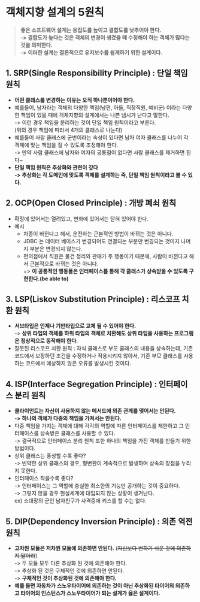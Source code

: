 # 객체지향 설계의 5원칙

> **좋은 소프트웨어 설계는 응집도를 높이고 결합도를 낮추어야 한다.**\
> **-> 결합도가 높다는 것은 객체의 변경이 생겼을 때 수정해야 하는 객체가 많다는 것을 의미한다.** \
> **-> 이러한 설계는 결론적으로 유지보수를 쉽게하기 위한 설계이다.**

## 1. SRP(Single Responsibility Principle) : 단일 책임 원칙

* **어떤 클래스를 변경하는 이유는 오직 하나뿐이어야 한다.**
* 예를들어, 남자라는 객체의 다양한 책임(남편, 아들, 직장직원, 예비군) 이라는 다양한 책임이 있을 때에 객체지향의 설계에서는 나쁜 냄시가 난다고 말한다.\
  \-> 이런 경우 책임을 분리하는 것이 단일 책임 원칙이라고 부른다.\
  (위의 경우 책임에 따라서 4개의 클래스로 나눈다)
* &#x20;예를들어 사람 클래스에 군번이라는 속성이 있다면 남자 여자 클래스를 나누어 각 객체에 맞는 책임을 질 수 있도록 조정해야 한다. \
  \-> 만약 사람 클래스에 남자와 여자의 공통점이 없다면 사람 클래스를 제거하면 된다\~
* **단일 책임 원칙은 추상화와 관련이 깊다**\
  **-> 추상화는 각 도메인에 맞도록 객체를 설계하는 즉, 단일 책임 원칙이라고 볼 수 있다.**&#x20;

## 2. OCP(Open Closed Principle) : 개방 폐쇠 원칙

* 확장에 있어서는 열려있고, 변화에 있어서는 닫혀 있어야 한다.&#x20;
* 예시
  * 차종이 바뀐다고 해서, 운전하는 근본적인 방법이 바뀌는 것은 아니다.&#x20;
  * JDBC 는 데이터 베이스가 변경되어도 연결되는 부분만 변경되는 것이지 나머지 부분은 변경되지 않는다.
  * 편의점에서 직원은 물건 정리와 판매가 주 행동이기 때문에, 사람이 바뀐다고 해서 근본적으로 바뀌는 것은 아니다. \
    \=> **이 공통적인 행동들은 인터페이스를 통해 각 클래스가 상속받을 수 있도록 구현한다.(be able to)**

## 3. LSP(Liskov Substitution Principle) : 리스코프 치환 원칙

* **서브타입은 언제나 기반타입으로 교체 될 수 있어야 한다.** \
  \-> **상위 타입의 객체를 하위 타입의 객체로 치환해도 상위 타입을 사용하는 프로그램은 정상적으로 동작해야 한다.**
* 잘못된 리스코프 치환 원칙 : 자식 클래스로 부모 클래스의 내용을 상속하는데, 기존 코드에서 보장하던 조건을 수정하거나 적용시키지 않아서, 기존 부모 클래스를 사용하는 코드에서 예상하지 않은 오류를 발생시킨 것이다.&#x20;

## 4. ISP(Interface Segregation Principle) : 인터페이스 분리 원칙

* **클라이언트는 자신이 사용하지 않는 메서드에 의존 관계를 맺어서는 안된다.** \
  **-> 하나의 객체가 다중의 책임을 가져서는 안된다.**&#x20;
* 다중 책임을 가지는 객체에 대해 각각의 역할에 따른 인터페이스를 제한하고 그 인터페이스를 상속받은 클래스를 사용할 수 있다. \
  \-> 결국적으로 인터페이스 분리 원칙 또한 하나의 책임을 가진 객체를 만들기 위한 방법이다.&#x20;
* 상위 클래스는 풍성할 수록 좋다?\
  \-> 빈약한 상위 클래스의 경우, 형변환이 계속적으로 발생하며 상속의 장점을 누리지 못한다.&#x20;
* 인터페이스 작을수록 좋다?\
  \-> 인터페이스는 그  역할에 충실한 최소한의 기능만 공개하는 것이 중요하다.\
  \-> 그렇지 않을 경우 현실세계에 대입되지 않는 상황이 생겨난다. \
  &#x20;   ex) 소대장의 군인 남자친구가 사격중에 키스를 할 수는 없다.

## 5. DIP(Dependency Inversion Principle) : 의존 역전 원칙

* **고차원 모듈은 저차원 모듈에 의존하면 안된다.** (~~자신보다 변하기 쉬운 것에 의존하지 말아라~~)\
  \-> 두 모듈 모두 다른 추상화 된 것에 의존해야 한다. \
  \-> 추상화 된 것은 구체적인 것에 의존하면 안된다. \
  \-> **구체적인 것이 추상화된 것에 의존해야 한다.**
* **예를 들면 자동차가 스노우타이어에 의존하는 것이 아닌 추상화된 타이어의 의존하고 타이어의 인스턴스가 스노우타이어가 되는 설계가 옳은 설계이다.**
